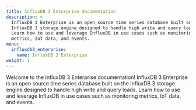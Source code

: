 ```yaml
---
title: InfluxDB 3 Enterprise documentation
description: >
  InfluxDB 3 Enterprise is an open source time series database built on the
  InfluxDB 3 storage engine designed to handle high write and query loads.
  Learn how to use and leverage InfluxDB in use cases such as monitoring
  metrics, IoT data, and events.
menu:
  influxdb3_enterprise:
    name: InfluxDB 3 Enterprise
weight: 1
---
```


Welcome to the InfluxDB 3 Enterprise documentation!
InfluxDB 3 Enterprise is an open source time series database built on the
InfluxDB 3 storage engine designed to handle high write and query loads.
Learn how to use and leverage InfluxDB in use cases such as monitoring
metrics, IoT data, and events.
